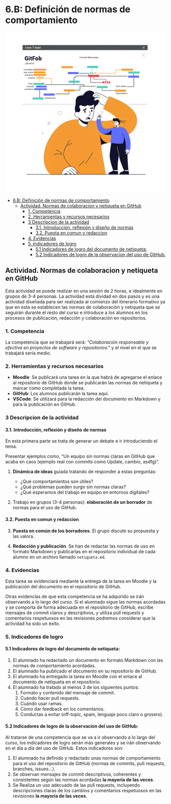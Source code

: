 # 6.B: Definición de normas de comportamiento

![persona confundida con los graficos de github](6Bnetiqueta.webp)

- [6.B: Definición de normas de comportamiento](#6b-definición-de-normas-de-comportamiento)
  - [Actividad. Normas de colaboracion y netiqueta en GitHub](#actividad-normas-de-colaboracion-y-netiqueta-en-github)
    - [1. Competencia](#1-competencia)
    - [2. Herramientas y recursos necesarios](#2-herramientas-y-recursos-necesarios)
    - [3 Descripcion de la actividad](#3-descripcion-de-la-actividad)
      - [3.1. Introducción, reflexión y diseño de normas](#31-introducción-reflexión-y-diseño-de-normas)
      - [3.2. Puesta en comun y redaccion](#32-puesta-en-comun-y-redaccion)
    - [4. Evidencias](#4-evidencias)
    - [5. Indicadores de logro](#5-indicadores-de-logro)
      - [5.1 Indicadores de logro del documento de netiqueta:](#51-indicadores-de-logro-del-documento-de-netiqueta)
      - [5.2 Indicadores de logro de la observacion del uso de GitHub:](#52-indicadores-de-logro-de-la-observacion-del-uso-de-github)


## Actividad. Normas de colaboracion y netiqueta en GitHub

Esta actividad se puede realizar en una sesión de 2 horas, e idealmente en grupos de 3-4 personas. La actividad está dividad en dos pasos y es una actividad diseñada para ser realizada al comienzo del itinerario formativo ya que en esta se establecen las normas de colaboración y netiqueta que se seguirán durante el resto del curso e introduce a los alumnos en los procesos de publicación, redacción y colaboración en repositorios.

### 1. Competencia

La competencia que se trabajará será: *"Colaboración responsable y efectiva en proyectos de software y repositorios."* y el nivel en el que se trabajará sería medio. 

### 2. Herramientas y recursos necesarios

- **Moodle**: Se publicará una tarea en la que habrá de agregarse el enlace al repositorio de GitHub donde se publicarán las normas de netiqueta y marcar como completada la tarea.
- **GitHub**: Los alumnos publicarán la tarea aquí.
- **VSCode**: Se utilizará para la redacción del documento en Markdown y para la publicación en GitHub.

### 3 Descripcion de la actividad
#### 3.1. Introducción, reflexión y diseño de normas

En esta primera parte se trata de generar un debate e ir introduciendo el tema.

Presentar ejemplos como, “Un equipo sin normas claras en GitHub que acaba en caos (ejemplo real con commits como Update, cambio, asdfg)”.

1. **Dinámica de ideas** guiada tratando de responder a estas preguntas:

   - ¿Qué comportamientos son útiles?
   - ¿Qué problemas pueden surgir sin normas claras?
   - ¿Qué esperamos del trabajo en equipo en entornos digitales?

2. Trabajo en grupos (3-4 personas): **elaboración de un borrador** de normas para el uso de GitHub.

#### 3.2. Puesta en comun y redaccion

3. **Puesta en común de los borradores**. El grupo discute su propuesta y las valora.

4. **Redacción y publicación**. Se han de redactar las normas de uso en formato Markdown y publicarlas en el repositorio individual de cada alumno en un archivo llamado `netiqueta.md`.

### 4. Evidencias

Esta tarea se evidenciará mediante la entrega de la tarea en Moodle y la publicación del documento en el repositorio de GitHub. 

Otras evidencias de que esta competencia se ha adquirido se irán observando a lo largo del curso. Si el alumnado sigue las normas acordadas y se comporta de forma adecuada en el repositorio de GitHub, escribe mensajes de commit claros y descriptivos, y utiliza pull requests y comentarios respetuosos en las revisiones podremos considerar que la actividad ha sido un éxito.

### 5. Indicadores de logro

#### 5.1 Indicadores de logro del documento de netiqueta:
   1. El alumnado ha redactado un documento en formato Markdown con las normas de comportamiento acordadas.
   2. El alumnado ha publicado el documento en su repositorio de GitHub.
   3. El alumnado ha entregado la tarea en Moodle con el enlace al documento de netiqueta en el repositorio.
   4. El alumnado ha tratado al menos 3 de los siguientes puntos:
        1. Formato y contenido del mensaje de commit.
        2. Cuándo hacer pull requests.
        3. Cuándo usar ramas.
        4. Cómo dar feedback en los comentarios.
        5. Conductas a evitar (off-topic, spam, lenguaje poco claro o grosero).


#### 5.2 Indicadores de logro de la observacion del uso de GitHub:

Al tratarse de una competencia que se va a ir observando a lo largo del curso, los indicadores de logro serán más generales y se irán observando en el día a día del uso de GitHub. Estos indicadores son:

1. El alumnado ha definido y redactado unas normas de comportamiento para el uso del repositorio de GitHub (normas de commits, pull requests, branches, issues…).
2. Se observan mensajes de commit descriptivos, coherentes y consistentes según las normas acordadas **la mayoría de las veces**.
3. Se Realiza un uso adecuado de las pull requests, incluyendo descripciones claras de los cambios y comentarios respetuosos en las revisiones **la mayoría de las veces**.
